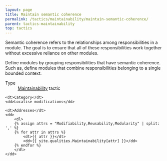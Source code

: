 ```yaml
---
layout: page
title: Maintain semantic coherence
permalink: /tactics/maintainability/maintain-semantic-coherence/
parent: tactics-maintainability
top: tactics
---
```


Semantic coherence refers to the relationships among responsibilities in a module. The goal is to ensure that all of these responsibilities work together
without excessive reliance on other modules.

Define modules by grouping responsibilities that have semantic coherence. Such as, define modules that combine responsibilities belonging to a single bounded
context.

<dl>
    <dt>Type</dt>
    <dd><a href="{{ '/quality/maintainability/' | relative_url }}">Maintainability</a> tactic</dd>
    
    <dt>Category</dt>
    <dd>Localise modifications</dd>
    
    <dt>Addresses</dt>
    <dd>
        <dl>
        {% assign attrs = "Modifiability,Reusability,Modularity" | split: ',' %}
        {% for attr in attrs %}
            <dt>{{ attr }}</dt>
            <dd>{{ site.qualities.Maintainability[attr] }}</dd>
        {% endfor %}
        </dl>
    </dd>
</dl>

